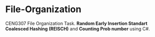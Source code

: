 # File-Organization

CENG307 File Organization Task. 
**Random Early Insertion Standart Coalesced Hashing (REISCH)** and **Counting Prob number** using C#.
